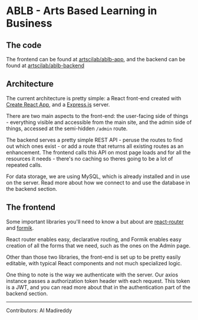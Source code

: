 # ABLB - Arts Based Learning in Business

## The code

The frontend can be found at [artscilab/ablb-app](https://github.com/artscilab/ablb-app), and the backend can be found at [artscilab/ablb-backend](https://github.com/artscilab/ablb-backend)

## Architecture

The current architecture is pretty simple: a React front-end created with [Create React App](https://create-react-app.dev/), and a [Express.js](https://expressjs.com/) server.

There are two main aspects to the front-end: the user-facing side of things - everything visible and accessible from the main site, and the admin side of things, accessed at the semi-hidden `/admin` route. 

The backend serves a pretty simple REST API - peruse the routes to find out which ones exist - or add a route that returns all existing routes as an enhancement. The frontend calls this API on most page loads and for all the resources it needs - there's no caching so theres going to be a lot of repeated calls. 

For data storage, we are using MySQL, which is already installed and in use on the server. Read more about how we connect to and use the database in the backend section.

## The frontend 

Some important libraries you'll need to know a but about are [react-router](https://reacttraining.com/react-router/web/guides/quick-start) and [formik](https://jaredpalmer.com/formik/).

React router enables easy, declarative routing, and Formik enables easy creation of all the forms that we need, such as the ones on the Admin page. 

Other than those two libraries, the front-end is set up to be pretty easily editable, with typical React components and not much specialized logic. 

One thing to note is the way we authenticate with the server. Our axios instance passes a authorization token header with each request. This token is a JWT, and you can read more about that in the authentication part of the backend section.

--- 

Contributors: Al Madireddy